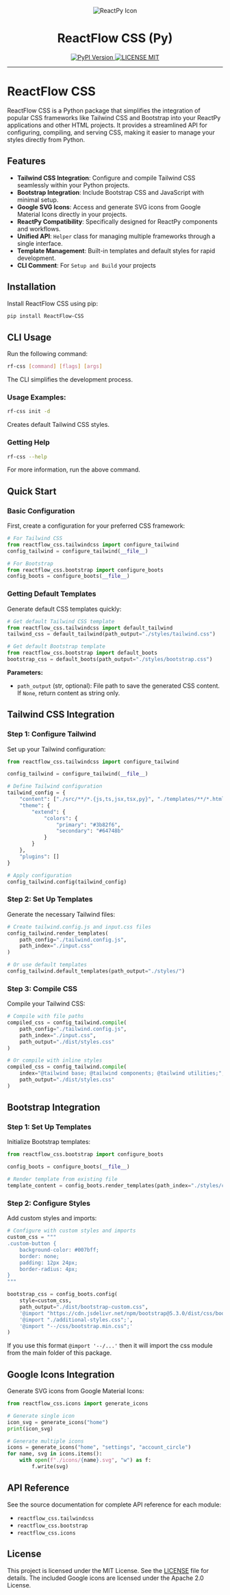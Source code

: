 <p align="center">
    <img
    src="https://raw.githubusercontent.com/reactive-python/reactpy/main/branding/svg/reactpy-logo-square.svg"
    alt="ReactPy Icon"
    >
</p>

<h1 align="center">ReactFlow CSS (Py)</h1>

<p align="center">
    <a
    href="https://pypi.org/project/reactflow-css"
    >
        <img
        src="https://img.shields.io/pypi/v/reactflow-css.svg?label=PyPI"
        alt="PyPI Version"
        >
    </a>
    <a
    href="https://github.com/Elang-elang/ReactFlow-CSS?tab=License-1-ov-file"
    >
        <img
        src="https://img.shields.io/badge/license-MIT-blue.svg"
        alt="LICENSE MIT"
        >
    </a>
</p>

<hr></hr>

# ReactFlow CSS

ReactFlow CSS is a Python package that simplifies the integration of popular CSS frameworks like Tailwind CSS and Bootstrap into your ReactPy applications and other HTML projects. It provides a streamlined API for configuring, compiling, and serving CSS, making it easier to manage your styles directly from Python.

## Features

- **Tailwind CSS Integration**: Configure and compile Tailwind CSS seamlessly within your Python projects.
- **Bootstrap Integration**: Include Bootstrap CSS and JavaScript with minimal setup.
- **Google SVG Icons**: Access and generate SVG icons from Google Material Icons directly in your projects.
- **ReactPy Compatibility**: Specifically designed for ReactPy components and workflows.
- **Unified API**: `Helper` class for managing multiple frameworks through a single interface.
- **Template Management**: Built-in templates and default styles for rapid development.
- **CLI Comment**: For `Setup and Build` your projects

## Installation

Install ReactFlow CSS using pip:

```bash
pip install ReactFlow-CSS
```

## CLI Usage

Run the following command:

```bash
rf-css [command] [flags] [args]
```
The CLI simplifies the development process.

### Usage Examples:

```bash
rf-css init -d
```
Creates default Tailwind CSS styles.

### Getting Help

```bash
rf-css --help
```

For more information, run the above command.

## Quick Start

### Basic Configuration

First, create a configuration for your preferred CSS framework:

```python
# For Tailwind CSS
from reactflow_css.tailwindcss import configure_tailwind
config_tailwind = configure_tailwind(__file__)

# For Bootstrap
from reactflow_css.bootstrap import configure_boots
config_boots = configure_boots(__file__)
```

### Getting Default Templates

Generate default CSS templates quickly:

```python
# Get default Tailwind CSS template
from reactflow_css.tailwindcss import default_tailwind
tailwind_css = default_tailwind(path_output="./styles/tailwind.css")

# Get default Bootstrap template
from reactflow_css.bootstrap import default_boots
bootstrap_css = default_boots(path_output="./styles/bootstrap.css")
```

**Parameters:**
- `path_output` (str, optional): File path to save the generated CSS content. If `None`, return content as string only.

## Tailwind CSS Integration

### Step 1: Configure Tailwind

Set up your Tailwind configuration:

```python
from reactflow_css.tailwindcss import configure_tailwind

config_tailwind = configure_tailwind(__file__)

# Define Tailwind configuration
tailwind_config = {
    "content": ["./src/**/*.{js,ts,jsx,tsx,py}", "./templates/**/*.html"],
    "theme": {
        "extend": {
            "colors": {
                "primary": "#3b82f6",
                "secondary": "#64748b"
            }
        }
    },
    "plugins": []
}

# Apply configuration
config_tailwind.config(tailwind_config)
```

### Step 2: Set Up Templates

Generate the necessary Tailwind files:

```python
# Create tailwind.config.js and input.css files
config_tailwind.render_templates(
    path_config="./tailwind.config.js",
    path_index="./input.css"
)

# Or use default templates
config_tailwind.default_templates(path_output="./styles/")
```

### Step 3: Compile CSS

Compile your Tailwind CSS:

```python
# Compile with file paths
compiled_css = config_tailwind.compile(
    path_config="./tailwind.config.js",
    path_index="./input.css",
    path_output="./dist/styles.css"
)

# Or compile with inline styles
compiled_css = config_tailwind.compile(
    index="@tailwind base; @tailwind components; @tailwind utilities;",
    path_output="./dist/styles.css"
)
```

## Bootstrap Integration

### Step 1: Set Up Templates

Initialize Bootstrap templates:

```python
from reactflow_css.bootstrap import configure_boots

config_boots = configure_boots(__file__)

# Render template from existing file
template_content = config_boots.render_templates(path_index="./styles/custom.css")
```

### Step 2: Configure Styles

Add custom styles and imports:

```python
# Configure with custom styles and imports
custom_css = """
.custom-button {
    background-color: #007bff;
    border: none;
    padding: 12px 24px;
    border-radius: 4px;
}
"""

bootstrap_css = config_boots.config(
    style=custom_css,
    path_output="./dist/bootstrap-custom.css",
    '@import "https://cdn.jsdelivr.net/npm/bootstrap@5.3.0/dist/css/bootstrap.min.css";',
    '@import "./additional-styles.css";',
    '@import "--/css/bootstrap.min.css";'
)
```
If you use this format `@import '--/...'` then it will import the css module from the main folder of this package.

## Google Icons Integration

Generate SVG icons from Google Material Icons:

```python
from reactflow_css.icons import generate_icons

# Generate single icon
icon_svg = generate_icons("home")
print(icon_svg)

# Generate multiple icons
icons = generate_icons("home", "settings", "account_circle")
for name, svg in icons.items():
    with open(f"./icons/{name}.svg", "w") as f:
        f.write(svg)
```

## API Reference

See the source documentation for complete API reference for each module:
- `reactflow_css.tailwindcss`
- `reactflow_css.bootstrap`
- `reactflow_css.icons`

## License

This project is licensed under the MIT License. See the [LICENSE](https://github.com/Elang-elang/ReactFlow-CSS?tab=License-1-ov-file) file for details. The included Google icons are licensed under the Apache 2.0 License.
